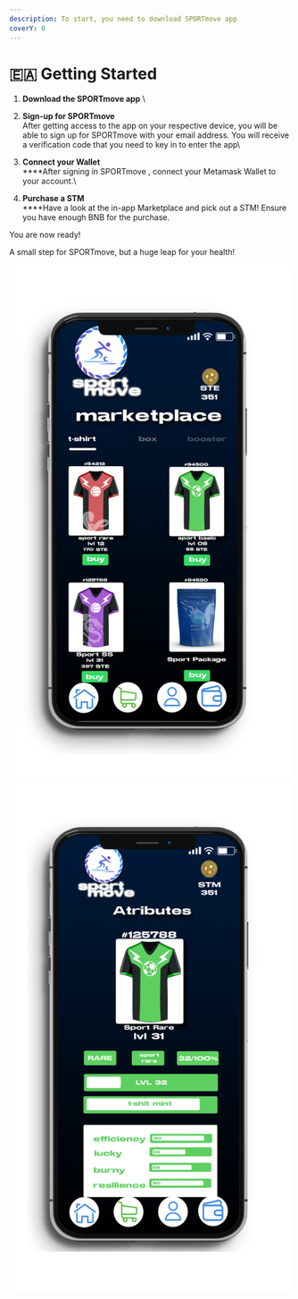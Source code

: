 ```yaml
---
description: To start, you need to download SPORTmove app
coverY: 0
---
```


# 🇪🇦 Getting Started

1. **Download the SPORTmove app** \

2. **Sign-up for SPORTmove**\
   After getting access to the app on your respective device, you will be able to sign up for SPORTmove with your email address. You will receive a verification code that you need to key in to enter the app\

3. **Connect your Wallet**\
   ****After signing in SPORTmove , connect your Metamask Wallet to your account.\

4. **Purchase a STM**\
   ****Have a look at the in-app Marketplace and pick out a STM! Ensure you have enough BNB for the purchase.

You are now ready!

A small step for SPORTmove, but a huge leap for your health!

![](../.gitbook/assets/phmarketplace.png) ![](<../.gitbook/assets/ph at.png>)
